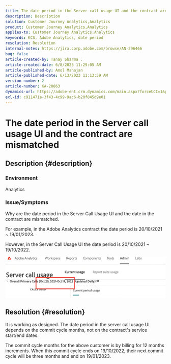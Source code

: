 ```yaml
---
title: The date period in the Server call usage UI and the contract are mismatched
description: Description
solution: Customer Journey Analytics,Analytics
product: Customer Journey Analytics,Analytics
applies-to: Customer Journey Analytics,Analytics
keywords: KCS, Adobe Analytics, date period
resolution: Resolution
internal-notes: https://jira.corp.adobe.com/browse/AN-296466
bug: false
article-created-by: Tanay Sharma .
article-created-date: 6/8/2023 11:29:05 AM
article-published-by: Amol Mahajan
article-published-date: 6/13/2023 11:13:59 AM
version-number: 2
article-number: KA-20863
dynamics-url: https://adobe-ent.crm.dynamics.com/main.aspx?forceUCI=1&pagetype=entityrecord&etn=knowledgearticle&id=718f0faa-ef05-ee11-8f6e-6045bd006b3d
exl-id: c911471a-3f43-4c99-9ac6-b20f845d9e01
---
```

# The date period in the Server call usage UI and the contract are mismatched

## Description {#description}


### <b>Environment</b>

Analytics

### <b>Issue/Symptoms</b>

Why are the date period in the Server Call Usage UI and the date in the contract are mismatched.

For example, in the Adobe Analytics contract the date period is 20/10/2021 ~ 19/01/2023.


However, in the Server Call Usage UI the date period is 20/10/2021 ~ 19/10/2022.


<b>![](assets/___728f0faa-ef05-ee11-8f6e-6045bd006b3d___.png)</b>

## Resolution {#resolution}


It is working as designed. The date period in the server call usage UI depends on the commit cycle months, not on the contract's service start/end dates.

The commit cycle months for the above customer is by billing for 12 months increments. When this commit cycle ends on 19/10/2022, their next commit cycle will be three months and end on 19/01/2023.
